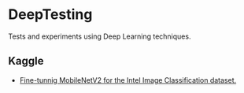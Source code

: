 # DeepTesting
Tests and experiments using Deep Learning techniques.

## Kaggle
 - [Fine-tunnig MobileNetV2 for the Intel Image Classification dataset.](https://www.kaggle.com/lpugens/intel-image-classification?scriptVersionId=38561906)
